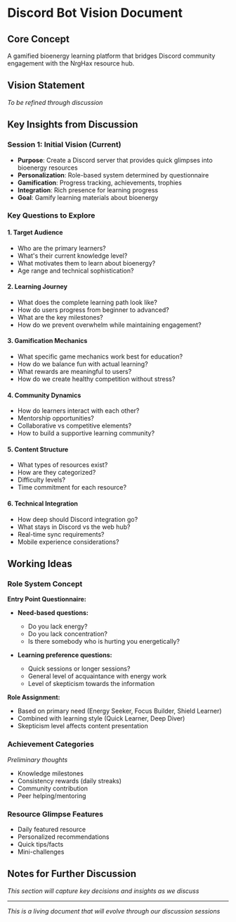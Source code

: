 # Discord Bot Vision Document

## Core Concept
A gamified bioenergy learning platform that bridges Discord community engagement with the NrgHax resource hub.

## Vision Statement
*To be refined through discussion*

## Key Insights from Discussion

### Session 1: Initial Vision (Current)
- **Purpose**: Create a Discord server that provides quick glimpses into bioenergy resources
- **Personalization**: Role-based system determined by questionnaire
- **Gamification**: Progress tracking, achievements, trophies
- **Integration**: Rich presence for learning progress
- **Goal**: Gamify learning materials about bioenergy

### Key Questions to Explore

#### 1. Target Audience
- Who are the primary learners?
- What's their current knowledge level?
- What motivates them to learn about bioenergy?
- Age range and technical sophistication?

#### 2. Learning Journey
- What does the complete learning path look like?
- How do users progress from beginner to advanced?
- What are the key milestones?
- How do we prevent overwhelm while maintaining engagement?

#### 3. Gamification Mechanics
- What specific game mechanics work best for education?
- How do we balance fun with actual learning?
- What rewards are meaningful to users?
- How do we create healthy competition without stress?

#### 4. Community Dynamics
- How do learners interact with each other?
- Mentorship opportunities?
- Collaborative vs competitive elements?
- How to build a supportive learning community?

#### 5. Content Structure
- What types of resources exist?
- How are they categorized?
- Difficulty levels?
- Time commitment for each resource?

#### 6. Technical Integration
- How deep should Discord integration go?
- What stays in Discord vs the web hub?
- Real-time sync requirements?
- Mobile experience considerations?

## Working Ideas

### Role System Concept
**Entry Point Questionnaire:**
- **Need-based questions:**
  - Do you lack energy?
  - Do you lack concentration?
  - Is there somebody who is hurting you energetically?
  
- **Learning preference questions:**
  - Quick sessions or longer sessions?
  - General level of acquaintance with energy work
  - Level of skepticism towards the information

**Role Assignment:**
- Based on primary need (Energy Seeker, Focus Builder, Shield Learner)
- Combined with learning style (Quick Learner, Deep Diver)
- Skepticism level affects content presentation

### Achievement Categories
*Preliminary thoughts*
- Knowledge milestones
- Consistency rewards (daily streaks)
- Community contribution
- Peer helping/mentoring

### Resource Glimpse Features
- Daily featured resource
- Personalized recommendations
- Quick tips/facts
- Mini-challenges

## Notes for Further Discussion
*This section will capture key decisions and insights as we discuss*

---

*This is a living document that will evolve through our discussion sessions*